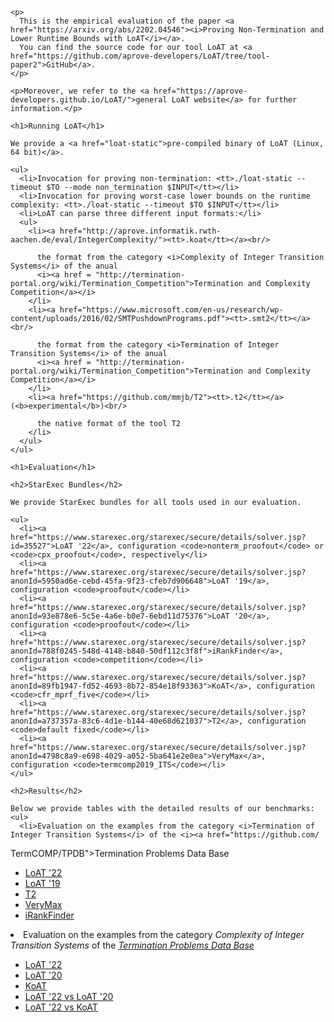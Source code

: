 <html>
  <head>
    <meta http-equiv="Content-Type" content="text/html;charset=utf-8" >
    <title>Proving Non-Termination and Lower Runtime Bounds with LoAT</title>
    <style>
      table, th, td {border: 1px solid black;}
      td {text-align: center}
    </style>
  </head>
  <body>

    <p>
      This is the empirical evaluation of the paper <a href="https://arxiv.org/abs/2202.04546"><i>Proving Non-Termination and Lower Runtime Bounds with LoAT</i></a>.
      You can find the source code for our tool LoAT at <a href="https://github.com/aprove-developers/LoAT/tree/tool-paper2">GitHub</a>.
    </p>

    <p>Moreover, we refer to the <a href="https://aprove-developers.github.io/LoAT/">general LoAT website</a> for further information.</p>

    <h1>Running LoAT</h1>

    We provide a <a href="loat-static">pre-compiled binary of LoAT (Linux, 64 bit)</a>.

    <ul>
      <li>Invocation for proving non-termination: <tt>./loat-static --timeout $TO --mode non_termination $INPUT</tt></li>
      <li>Invocation for proving worst-case lower bounds on the runtime complexity: <tt>./loat-static --timeout $TO $INPUT</tt></li>
      <li>LoAT can parse three different input formats:</li>
      <ul>
        <li><a href="http://aprove.informatik.rwth-aachen.de/eval/IntegerComplexity/"><tt>.koat</tt></a><br/>

          the format from the category <i>Complexity of Integer Transition Systems</i> of the anual
          <i><a href = "http://termination-portal.org/wiki/Termination_Competition">Termination and Complexity Competition</a></i>
        </li>
        <li><a href="https://www.microsoft.com/en-us/research/wp-content/uploads/2016/02/SMTPushdownPrograms.pdf"><tt>.smt2</tt></a><br/>

          the format from the category <i>Termination of Integer Transition Systems</i> of the anual
          <i><a href = "http://termination-portal.org/wiki/Termination_Competition">Termination and Complexity Competition</a></i>
        </li>
        <li><a href="https://github.com/mmjb/T2"><tt>.t2</tt></a> (<b>experimental</b>)<br/>

          the native format of the tool T2
        </li>
      </ul>
    </ul>

    <h1>Evaluation</h1>

    <h2>StarExec Bundles</h2>

    We provide StarExec bundles for all tools used in our evaluation.

    <ul>
      <li><a href="https://www.starexec.org/starexec/secure/details/solver.jsp?id=35527">LoAT '22</a>, configuration <code>nonterm_proofout</code> or <code>cpx_proofout</code>, respectively</li>
      <li><a href="https://www.starexec.org/starexec/secure/details/solver.jsp?anonId=5950ad6e-cebd-45fa-9f23-cfeb7d906648">LoAT '19</a>, configuration <code>proofout</code></li>
      <li><a href="https://www.starexec.org/starexec/secure/details/solver.jsp?anonId=93e878e6-5c5e-4a6e-b0e7-6ebd11d75376">LoAT '20</a>, configuration <code>proofout</code></li>
      <li><a href="https://www.starexec.org/starexec/secure/details/solver.jsp?anonId=788f0245-548d-4148-b840-50df112c3f8f">iRankFinder</a>, configuration <code>competition</code></li>
      <li><a href="https://www.starexec.org/starexec/secure/details/solver.jsp?anonId=89fb1947-fd52-4693-8b72-854e18f93363">KoAT</a>, configuration <code>cfr_mprf_five</code></li>
      <li><a href="https://www.starexec.org/starexec/secure/details/solver.jsp?anonId=a737357a-83c6-4d1e-b144-40e68d621037">T2</a>, configuration <code>default fixed</code></li>
      <li><a href="https://www.starexec.org/starexec/secure/details/solver.jsp?anonId=4798c8a9-e698-4029-a052-5ba641e2e0ea">VeryMax</a>, configuration <code>termcomp2019_ITS</code></li>
    </ul>

    <h2>Results</h2>

    Below we provide tables with the detailed results of our benchmarks:
    <ul>
      <li>Evaluation on the examples from the category <i>Termination of Integer Transition Systems</i> of the <i><a href="https://github.com/
TermCOMP/TPDB">Termination Problems Data Base</a></i></li>
      <ul>
        <li><a href="./loat22.html">LoAT '22</a></li>
        <li><a href="./loat19.html">LoAT '19</a></li>
        <li><a href="./t2.html">T2</a></li>
        <li><a href="./verymax.html">VeryMax</a></li>
        <li><a href="./irankfinder.html">iRankFinder</a></li>
      </ul>
      <li>Evaluation on the examples from the category <i>Complexity of Integer Transition Systems</i> of the <i><a href="https://github.com/
TermCOMP/TPDB">Termination Problems Data Base</a></i></li>
      <ul>
        <li><a href="./loat22_cpx.html">LoAT '22</a></li>
        <li><a href="./loat20_cpx.html">LoAT '20</a></li>
        <li><a href="./koat.html">KoAT</a></li>
        <li><a href="./loat22_vs_loat20.html">LoAT '22 vs LoAT '20</a></li>
        <li><a href="./loat22_vs_koat.html">LoAT '22 vs KoAT</a></li>
      </ul>
    </ul>

  </body>
</html>
